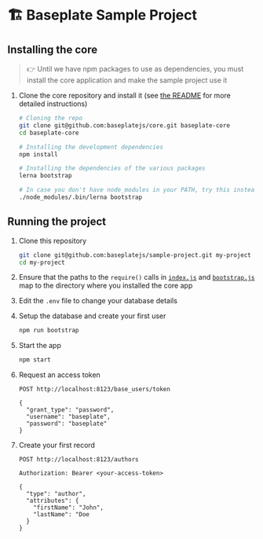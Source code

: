 # 🏗 Baseplate Sample Project

## Installing the core

> 👉 Until we have npm packages to use as dependencies, you must install the core application and make the sample project use it

1. Clone the core repository and install it (see [the README](https://github.com/baseplatejs/core) for more detailed instructions)

    ```sh
    # Cloning the repo
    git clone git@github.com:baseplatejs/core.git baseplate-core
    cd baseplate-core
    
    # Installing the development dependencies
    npm install
    
    # Installing the dependencies of the various packages
    lerna bootstrap
    
    # In case you don't have node_modules in your PATH, try this instead
    ./node_modules/.bin/lerna bootstrap
    ```

## Running the project

1. Clone this repository

    ```sh
    git clone git@github.com:baseplatejs/sample-project.git my-project
    cd my-project
    ```
    
1. Ensure that the paths to the `require()` calls in [`index.js`](https://github.com/baseplatejs/sample-project/blob/master/index.js#L1) and [`bootstrap.js`](https://github.com/baseplatejs/sample-project/blob/master/bootstrap.js#L1) map to the directory where you installed the core app    

1. Edit the `.env` file to change your database details

1. Setup the database and create your first user

    ```sh
    npm run bootstrap
    ```

1. Start the app

    ```sh
    npm start
    ```

1. Request an access token

   ```
   POST http://localhost:8123/base_users/token

   {
     "grant_type": "password",
     "username": "baseplate",
     "password": "baseplate"
   }
   ```

1. Create your first record

   ```
   POST http://localhost:8123/authors

   Authorization: Bearer <your-access-token>

   {
     "type": "author",
     "attributes": {
       "firstName": "John",
       "lastName": "Doe
     }
   }
   ```
